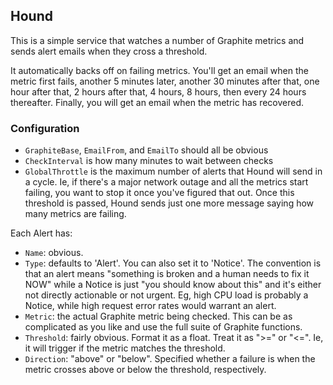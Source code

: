 ## Hound

This is a simple service that watches a number of Graphite metrics and
sends alert emails when they cross a threshold.

It automatically backs off on failing metrics. You'll get an email
when the metric first fails, another 5 minutes later, another 30
minutes after that, one hour after that, 2 hours after that, 4 hours,
8 hours, then every 24 hours thereafter. Finally, you will get an
email when the metric has recovered.

### Configuration

* `GraphiteBase`, `EmailFrom`, and `EmailTo` should all be obvious
* `CheckInterval` is how many minutes to wait between checks
* `GlobalThrottle` is the maximum number of alerts that Hound will
  send in a cycle. Ie, if there's a major network outage and all the
	metrics start failing, you want to stop it once you've figured that
  out. Once this threshold is passed, Hound sends just one more message
	saying how many metrics are failing.

Each Alert has:

* `Name`: obvious.
* `Type`: defaults to 'Alert'. You can also set it to 'Notice'. The
  convention is that an alert means "something is broken and a human
  needs to fix it NOW" while a Notice is just "you should know about
  this" and it's either not directly actionable or not urgent. Eg,
  high CPU load is probably a Notice, while high request error rates
  would warrant an alert.
* `Metric`: the actual Graphite metric being checked. This can be as
  complicated as you like and use the full suite of Graphite
  functions.
* `Threshold`: fairly obvious. Format it as a float. Treat it as ">="
  or "<=". Ie, it will trigger if the metric matches the threshold.
* `Direction`: "above" or "below". Specified whether a failure is when
  the metric crosses above or below the threshold, respectively.
